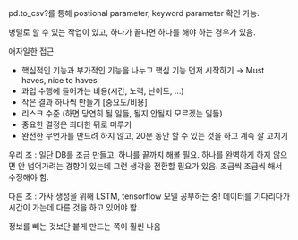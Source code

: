﻿pd.to_csv?를 통해 postional parameter, keyword parameter 확인 가능.

병렬로 할 수 있는 작업이 있고, 하나가 끝나면 하나를 해야 하는 경우가 있음.

애자일한 접근
* 핵심적인 기능과 부가적인 기능을 나누고 핵심 기능 먼저 시작하기
   → Must haves, nice to haves
* 과업 수행에 들어가는 비용(시간, 노력, 난이도, …)
* 작은 결과 하나씩 만들기
[중요도/비용]
* 리스크 수준 (하면 당연히 될 일들, 될지 안될지 모르겠는 일들)
* 중요한 결정은 최대한 뒤로 미루기
* 완전한 무언가를 만드려 하지 않고, 20분 동안 할 수 있는 것을 하고 계속 잘 고치기

우리 조 : 일단 DB를 조금 만들고, 하나를 끝까지 해볼 필요. 하나를 완벽하게 하지 않으면 안 넘어가려는 경향이 있는데 그런 생각을 전환할 필요가 있음. 조금씩 조금씩 해서 수정해야 함.

다른 조 : 가사 생성을 위해 LSTM, tensorflow 모델 공부하는 중! 데이터를 기다리다가 시간이 가는데 다른 것을 하고 있어야 함.

정보를 빼는 것보단 붙게 만드는 쪽이 훨씬 나음

